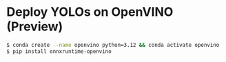 # Deploy YOLOs on OpenVINO (Preview)

```bash
$ conda create --name openvino python=3.12 && conda activate openvino
$ pip install onnxruntime-openvino
```
